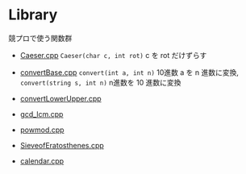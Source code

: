 # Library
競プロで使う関数群

* [Caeser.cpp](./Caeser.cpp) `Caeser(char c, int rot)` c を rot だけずらす

* [convertBase.cpp](./convertBase.cpp)  `convert(int a, int n)` 10進数 a を n 進数に変換, `convert(string s, int n)` n進数を 10 進数に変換

* [convertLowerUpper.cpp](./convertLowerUpper.cpp)  

* [gcd_lcm.cpp](./gcd_lcm.cpp)  

* [powmod.cpp](./powmod.cpp)  

* [SieveofEratosthenes.cpp](./SieveofEratosthenes.cpp)  

* [calendar.cpp](./calendar.cpp)  
